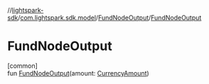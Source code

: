 //[lightspark-sdk](../../../index.md)/[com.lightspark.sdk.model](../index.md)/[FundNodeOutput](index.md)/[FundNodeOutput](-fund-node-output.md)

# FundNodeOutput

[common]\
fun [FundNodeOutput](-fund-node-output.md)(amount: [CurrencyAmount](../-currency-amount/index.md))
